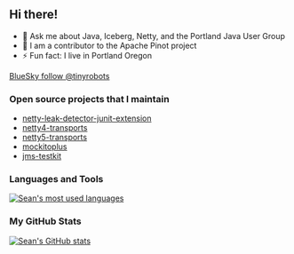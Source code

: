 ## Hi there!

- 💬  Ask me about Java, Iceberg, Netty, and the Portland Java User Group
- 🍷  I am a contributor to the Apache Pinot project
- ⚡  Fun fact: I live in Portland Oregon

[BlueSky follow @tinyrobots](https://bsky.app/profile/tinyrobots.bsky.social) &nbsp;

### Open source projects that I maintain

- [netty-leak-detector-junit-extension](https://github.com/nettyplus/netty-leak-detector-junit-extension)
- [netty4-transports](https://github.com/nettyplus/netty4-transports)
- [netty5-transports](https://github.com/nettyplus/netty5-transports)
- [mockitoplus](https://github.com/mockitoplus/mockitoplus)
- [jms-testkit](https://github.com/sullis/jms-testkit)

### Languages and Tools

<a href="https://github.com/sullis">
  <img align="center" src="https://github-readme-stats.vercel.app/api/top-langs/?username=sullis&theme=light&count_private=true" alt="Sean's most used languages" /></a>


### My GitHub Stats

<a href="https://github.com/sullis">
 <img align="center" src="https://github-readme-stats.vercel.app/api?username=sullis&show_icons=true&theme=light&line_height=27" alt="Sean's GitHub stats"/></a>
